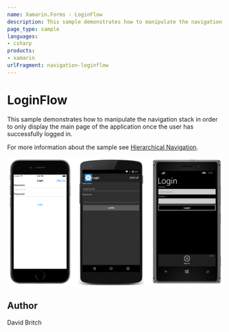 ```yaml
---
name: Xamarin.Forms - LoginFlow
description: This sample demonstrates how to manipulate the navigation stack in order to only display the main page of the application once the user has...
page_type: sample
languages:
- csharp
products:
- xamarin
urlFragment: navigation-loginflow
---
```

# LoginFlow

This sample demonstrates how to manipulate the navigation stack in order to only display the main page of the application once the user has successfully logged in.

For more information about the sample see [Hierarchical Navigation](http://developer.xamarin.com/guides/cross-platform/xamarin-forms/user-interface/navigation/hierarchical/).

![LoginFlow application screenshot](Screenshots/01All.png "LoginFlow application screenshot")

## Author

David Britch
